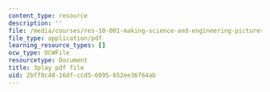 ```yaml
---
content_type: resource
description: ''
file: /media/courses/res-10-001-making-science-and-engineering-pictures-a-practical-guide-to-presenting-your-work-spring-2016/2bff0c4816dfccd56095652ee36f64ab_7_hOHxaaxGE.pdf
file_type: application/pdf
learning_resource_types: []
ocw_type: OCWFile
resourcetype: Document
title: 3play pdf file
uid: 2bff0c48-16df-ccd5-6095-652ee36f64ab
---
```

